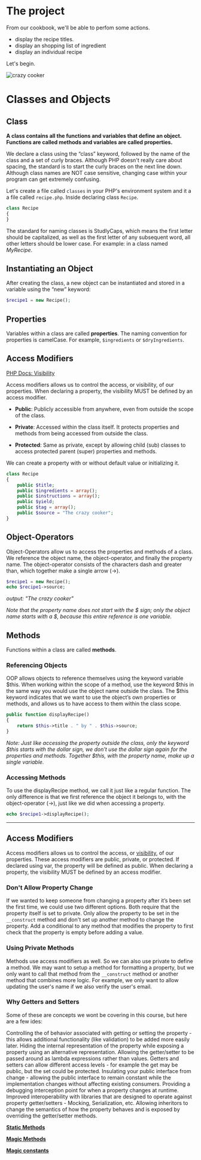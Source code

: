 # The project 

From our cookbook, we'll be able to perfom some actions. 

* display the recipe titles. 
* display an shopping list of ingredient
* display an individual recipe

Let's begin.

![crazy cooker](http://giphygifs.s3.amazonaws.com/media/LVBH3rg1BUROw/giphy.gif)

# Classes and Objects

## Class
**A class contains all the functions and variables that define an object. Functions are called methods and variables are called properties.**

We declare a class using the “class” keyword, followed by the name of the class and a set of curly braces. Although PHP doesn't really care about spacing, the standard is to start the curly braces on the next line down. Although class names are NOT case sensitive, changing case within your program can get extremely confusing.

Let's create a file called `classes` in your PHP's environment system and it a a file called `recipe.php`. Inside declaring class `Recipe`.

```php
class Recipe
{
}
```

The standard for naming classes is StudlyCaps, which means the first letter should be capitalized, as well as the first letter of any subsequent word, all other letters should be lower case. For example: in a class named *MyRecipe*.

## Instantiating an Object
After creating the class, a new object can be instantiated and stored in a variable using the “new” keyword:

```php
$recipe1 = new Recipe();
```

## Properties
Variables within a class are called **properties**.
The naming convention for properties is camelCase. For example, `$ingredients` or `$dryIngredients`.

## Access Modifiers
[PHP Docs: Visibility](https://www.php.net/manual/en/language.oop5.visibility.php)

Access modifiers allows us to control the access, or visibility, of our properties. When declaring a property, the visibility MUST be defined by an access modifier.

* **Public**: Publicly accessible from anywhere, even from outside the scope of the class.

* **Private**: Accessed within the class itself. It protects properties and methods from being accessed from outside the class.

* **Protected**: Same as private, except by allowing child (sub) classes to access protected parent (super) properties and methods.

We can create a property with or without default value or initializing it. 

```php
class Recipe
{
	public $title;
	public $ingredients = array();
	public $instructions = array();
	public $yield;
	public $tag = array();
	public $source = "The crazy cooker";
}
````


## Object-Operators

Object-Operators allow us to access the properties and methods of a class. We reference the object name, the object-operator, and finally the property name. The object-operator consists of the characters dash and greater than, which together make a single arrow (->).

```php
$recipe1 = new Recipe();
echo $recipe1->source;
```
*output: "The crazy cooker"*

*Note that the property name does not start with the $ sign; only the object name starts with a $, because this entire reference is one variable.*

## Methods
Functions within a class are called **methods**.

### Referencing Objects
OOP allows objects to reference themselves using the keyword variable $this. When working within the scope of a method, use the keyword $this in the same way you would use the object name outside the class. The $this keyword indicates that we want to use the object’s own properties or methods, and allows us to have access to them within the class scope.

```php
public function displayRecipe() 
{
	return $this->title . " by " . $this->source;
}

```

*Note: Just like accessing the property outside the class, only the keyword $this starts with the dollar sign, we don’t use the dollar sign again for the properties and methods. Together $this, with the property name, make up a single variable.*

### Accessing Methods
To use the displayRecipe method, we call it just like a regular function. The only difference is that we first reference the object it belongs to, with the object-operator (->), just like we did when accessing a property.

```php
echo $recipe1->displayRecipe();
```

-----

## Access Modifiers

Access modifiers allows us to control the access, or [visibility](https://www.php.net/manual/en/language.oop5.visibility.php), of our properties. These access modifiers are public, private, or protected. If declared using var, the property will be defined as public. When declaring a property, the visibility MUST be defined by an access modifier.

### Don't Allow Property Change
If we wanted to keep someone from changing a property after it’s been set the first time, we could use two different options. Both require that the property itself is set to private. Only allow the property to be set in the `__construct` method and don't set up another method to change the property. Add a conditional to any method that modifies the property to first check that the property is empty before adding a value.

### Using Private Methods
Methods use access modifiers as well. So we can also use private to define a method. We may want to setup a method for formatting a property, but we only want to call that method from the `__construct` method or another method that combines more logic. For example, we only want to allow updating the user's name if we also verify the user's email.


### Why Getters and Setters

Some of these are concepts we wont be covering in this course, but here are a few ides:

Controlling the of behavior associated with getting or setting the property - this allows additional functionality (like validation) to be added more easily later.
Hiding the internal representation of the property while exposing a property using an alternative representation.
Allowing the getter/setter to be passed around as lambda expressions rather than values.
Getters and setters can allow different access levels - for example the get may be public, but the set could be protected.
Insulating your public interface from change - allowing the public interface to remain constant while the implementation changes without affecting existing consumers.
Providing a debugging interception point for when a property changes at runtime.
Improved interoperability with libraries that are designed to operate against property getter/setters - Mocking, Serialization, etc.
Allowing inheritors to change the semantics of how the property behaves and is exposed by overriding the getter/setter methods.

**[Static Methods](https://www.php.net/manual/en/language.oop5.static.php)**

**[Magic Methods](https://www.php.net/manual/en/language.oop5.magic.php)**

**[Magic constants](https://www.php.net/manual/en/language.constants.predefined.php)**
